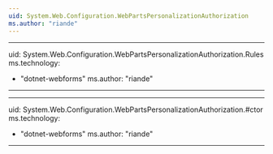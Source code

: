 ```yaml
---
uid: System.Web.Configuration.WebPartsPersonalizationAuthorization
ms.author: "riande"
---
```


---
uid: System.Web.Configuration.WebPartsPersonalizationAuthorization.Rules
ms.technology: 
  - "dotnet-webforms"
ms.author: "riande"
---

---
uid: System.Web.Configuration.WebPartsPersonalizationAuthorization.#ctor
ms.technology: 
  - "dotnet-webforms"
ms.author: "riande"
---
